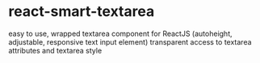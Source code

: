# react-smart-textarea
easy to use, wrapped textarea component for ReactJS (autoheight, adjustable, responsive text input element) transparent access to textarea attributes and textarea style
